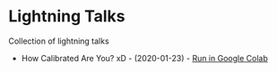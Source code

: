 # Lightning Talks

Collection of lightning talks

- How Calibrated Are You? xD - (2020-01-23) - [Run in Google Colab](https://colab.research.google.com/github/thomasjpfan/lightning-talks/blob/master/2020_01_23_how_calibrated_are_you/notebook.ipynb)
